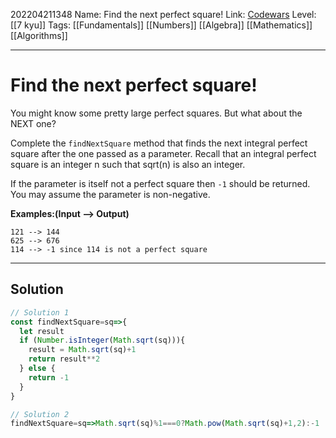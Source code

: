 202204211348
Name: Find the next perfect square!
Link: [Codewars](https://www.codewars.com/kata/56269eb78ad2e4ced1000013)
Level:  [[7 kyu]]
Tags: [[Fundamentals]] [[Numbers]] [[Algebra]] [[Mathematics]] [[Algorithms]]

---

# Find the next perfect square!

You might know some pretty large perfect squares. But what about the NEXT one?

Complete the `findNextSquare` method that finds the next integral perfect square after the one passed as a parameter. Recall that an integral perfect square is an integer n such that sqrt(n) is also an integer.

If the parameter is itself not a perfect square then `-1` should be returned. You may assume the parameter is non-negative.

**Examples:(Input --> Output)**

```
121 --> 144
625 --> 676
114 --> -1 since 114 is not a perfect square
```

---

## Solution

``` javascript
// Solution 1
const findNextSquare=sq=>{
  let result
  if (Number.isInteger(Math.sqrt(sq))){
    result = Math.sqrt(sq)+1
    return result**2
  } else {
    return -1
  }
}
```

``` javascript
// Solution 2
findNextSquare=sq=>Math.sqrt(sq)%1===0?Math.pow(Math.sqrt(sq)+1,2):-1
```
